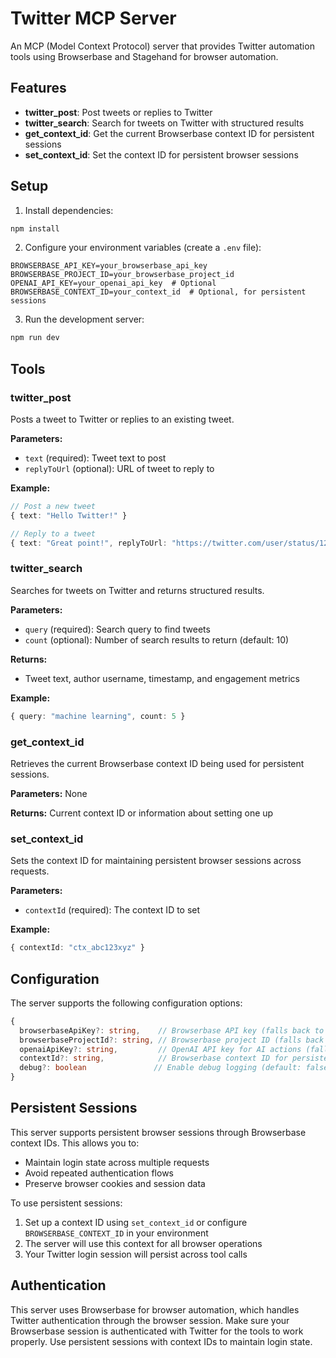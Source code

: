 # Twitter MCP Server

An MCP (Model Context Protocol) server that provides Twitter automation tools using Browserbase and Stagehand for browser automation.

## Features

- **twitter_post**: Post tweets or replies to Twitter
- **twitter_search**: Search for tweets on Twitter with structured results
- **get_context_id**: Get the current Browserbase context ID for persistent sessions
- **set_context_id**: Set the context ID for persistent browser sessions

## Setup

1. Install dependencies:
```bash
npm install
```

2. Configure your environment variables (create a `.env` file):
```env
BROWSERBASE_API_KEY=your_browserbase_api_key
BROWSERBASE_PROJECT_ID=your_browserbase_project_id
OPENAI_API_KEY=your_openai_api_key  # Optional
BROWSERBASE_CONTEXT_ID=your_context_id  # Optional, for persistent sessions
```

3. Run the development server:
```bash
npm run dev
```

## Tools

### twitter_post

Posts a tweet to Twitter or replies to an existing tweet.

**Parameters:**
- `text` (required): Tweet text to post
- `replyToUrl` (optional): URL of tweet to reply to

**Example:**
```typescript
// Post a new tweet
{ text: "Hello Twitter!" }

// Reply to a tweet
{ text: "Great point!", replyToUrl: "https://twitter.com/user/status/123456789" }
```

### twitter_search

Searches for tweets on Twitter and returns structured results.

**Parameters:**
- `query` (required): Search query to find tweets
- `count` (optional): Number of search results to return (default: 10)

**Returns:**
- Tweet text, author username, timestamp, and engagement metrics

**Example:**
```typescript
{ query: "machine learning", count: 5 }
```

### get_context_id

Retrieves the current Browserbase context ID being used for persistent sessions.

**Parameters:** None

**Returns:** Current context ID or information about setting one up

### set_context_id

Sets the context ID for maintaining persistent browser sessions across requests.

**Parameters:**
- `contextId` (required): The context ID to set

**Example:**
```typescript
{ contextId: "ctx_abc123xyz" }
```

## Configuration

The server supports the following configuration options:

```typescript
{
  browserbaseApiKey?: string,    // Browserbase API key (falls back to env BROWSERBASE_API_KEY)
  browserbaseProjectId?: string, // Browserbase project ID (falls back to env BROWSERBASE_PROJECT_ID)
  openaiApiKey?: string,         // OpenAI API key for AI actions (falls back to env OPENAI_API_KEY)
  contextId?: string,            // Browserbase context ID for persistent sessions (falls back to env BROWSERBASE_CONTEXT_ID)
  debug?: boolean               // Enable debug logging (default: false)
}
```

## Persistent Sessions

This server supports persistent browser sessions through Browserbase context IDs. This allows you to:

- Maintain login state across multiple requests
- Avoid repeated authentication flows
- Preserve browser cookies and session data

To use persistent sessions:
1. Set up a context ID using `set_context_id` or configure `BROWSERBASE_CONTEXT_ID` in your environment
2. The server will use this context for all browser operations
3. Your Twitter login session will persist across tool calls

## Authentication

This server uses Browserbase for browser automation, which handles Twitter authentication through the browser session. Make sure your Browserbase session is authenticated with Twitter for the tools to work properly. Use persistent sessions with context IDs to maintain login state.